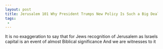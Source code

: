 ```yaml
---
layout: post
title: Jerusalem 101 Why President Trumps New Policy Is Such a Big Deal
tags:
 -
---
```

It is no exaggeration to say that for Jews recognition of Jerusalem as Israels capital is an event of almost Biblical significance And we are witnesses to it
